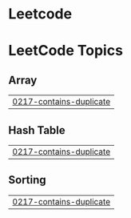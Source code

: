 # Leetcode
<!---LeetCode Topics Start-->
# LeetCode Topics
## Array
|  |
| ------- |
| [0217-contains-duplicate](https://github.com/CHARANVANGURI/Leetcode/tree/master/0217-contains-duplicate) |
## Hash Table
|  |
| ------- |
| [0217-contains-duplicate](https://github.com/CHARANVANGURI/Leetcode/tree/master/0217-contains-duplicate) |
## Sorting
|  |
| ------- |
| [0217-contains-duplicate](https://github.com/CHARANVANGURI/Leetcode/tree/master/0217-contains-duplicate) |
<!---LeetCode Topics End-->